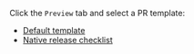 Click the `Preview` tab and select a PR template:

- [Default template](?template=default.md)
- [Native release checklist](?template=native_release_checklist.md)
